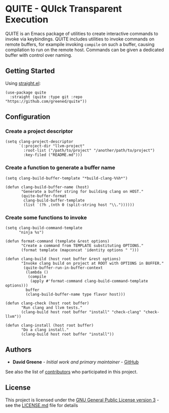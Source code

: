 # QUITE - QUIck Transparent Execution

QUITE is an Emacs package of utilities to create interactive commands to invoke
via keybindings.  QUITE includes utilities to invoke commands on remote buffers,
for exampile invoking `compile` on such a buffer, causing compilation to run on
the remote host.  Commands can be given a dedicated buffer with control over
naming.

## Getting Started

Using [straight.el](https://github.com/raxod502/straight.el "straight.el repo"):

    (use-package quite
      :straight (quite :type git :repo "https://github.com/greened/quite"))

## Configuration

### Create a project descriptor

    (setq clang-project-descriptor
		  `(:project-dir "llvm-project"
		    :root-list ("/path/to/project" "/another/path/to/project")
			:key-filed ("README.md")))

### Create a function to generate a buffer name


    (setq clang-build-buffer-template "*build-clang-%%h*")

    (defun clang-build-buffer-name (host)
           "Generate a buffer string for building clang on HOST."
           (quite-buffer-format
            clang-build-buffer-template
            (list `(?h ,(nth 0 (split-string host "\\."))))))

### Create some functions to invoke

    (setq clang-build-command-template
	      "ninja %s")

    (defun format-command (template &rest options)
           "Create a command from TEMPLATE substituting OPTIONS."
           (format template (mapconcat 'identity options " ")))

    (defun clang-build (host root buffer &rest options)
           "Invoke clang build on project at ROOT with OPTIONS in BUFFER."
            (quite-buffer-run-in-buffer-context
             (lambda ()
   	          (compile
	           (apply #'format-command clang-build-command-template options)))
             buffer
             (clang-build-buffer-name type flavor host)))

    (defun clang-check (host root buffer)
	       "Run clang and llvm tests."
		   (clang-build host root buffer "install" "check-clang" "check-llvm"))

    (defun clang-install (host root buffer)
	       "Do a clang install."
		   (clang-build host root buffer "install"))

## Authors

* **David Greene** - *Initial work and primary maintainer* - [GitHub](https://github.com/greened)

See also the list of [contributors](https://github.com/quite/contributors) who
participated in this project.

## License

This project is licensed under the [GNU General Public License version
3](https://www.gnu.org/licenses/gpl-3.0.en.html) - see the
[LICENSE.md](LICENSE.md) file for details
